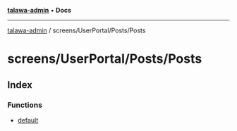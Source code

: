 [**talawa-admin**](../../../../README.md) • **Docs**

***

[talawa-admin](../../../../modules.md) / screens/UserPortal/Posts/Posts

# screens/UserPortal/Posts/Posts

## Index

### Functions

- [default](functions/default.md)
